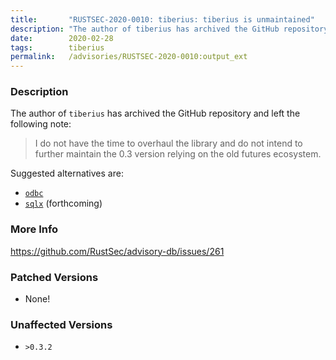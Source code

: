 ```yaml
---
title:       "RUSTSEC-2020-0010: tiberius: tiberius is unmaintained"
description: "The author of tiberius has archived the GitHub repository and left the following note  I do not have the time to overhaul the library and do not intend to further  maintain the 0.3 version relying on the old futures ecosystem. Suggested alternatives are  odbchttpscrates.iocratesodbc  sqlxhttpsgithub.comlaunchbadgesqlxissues116 forthcoming"
date:        2020-02-28
tags:        tiberius
permalink:   /advisories/RUSTSEC-2020-0010:output_ext
---
```


### Description

The author of `tiberius` has archived the GitHub repository and left the
following note:

> I do not have the time to overhaul the library and do not intend to further
> maintain the 0.3 version relying on the old futures ecosystem.

Suggested alternatives are:

- [`odbc`](https://crates.io/crates/odbc)
- [`sqlx`](https://github.com/launchbadge/sqlx/issues/116) (forthcoming)

### More Info

<https://github.com/RustSec/advisory-db/issues/261>

### Patched Versions

- None!


### Unaffected Versions

- `>0.3.2`
